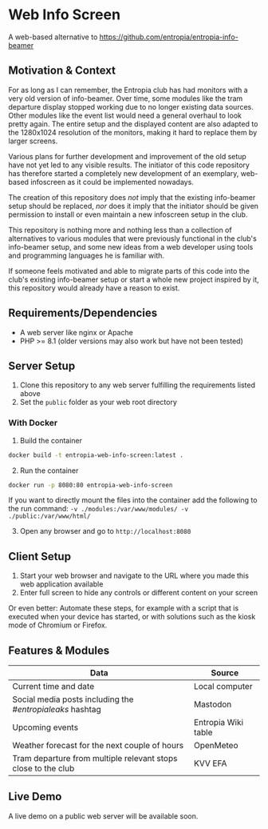 # Web Info Screen

A web-based alternative to https://github.com/entropia/entropia-info-beamer

## Motivation & Context

For as long as I can remember, the Entropia club has had monitors with a very old version of info-beamer. Over time, some modules like the tram departure display stopped working due to no longer existing data sources. Other modules like the event list would need a general overhaul to look pretty again. The entire setup and the displayed content are also adapted to the 1280x1024 resolution of the monitors, making it hard to replace them by larger screens.

Various plans for further development and improvement of the old setup have not yet led to any visible results. The initiator of this code repository has therefore started a completely new development of an exemplary, web-based infoscreen as it could be implemented nowadays.

The creation of this repository does _not_ imply that the existing info-beamer setup should be replaced, _nor_ does it imply that the initiator should be given permission to install or even maintain a new infoscreen setup in the club.

This repository is nothing more and nothing less than a collection of alternatives to various modules that were previously functional in the club's info-beamer setup, and some new ideas from a web developer using tools and programming languages he is familiar with.

If someone feels motivated and able to migrate parts of this code into the club's existing info-beamer setup or start a whole new project inspired by it, this repository would already have a reason to exist.

## Requirements/Dependencies

* A web server like nginx or Apache
* PHP >= 8.1 (older versions may also work but have not been tested)

## Server Setup

1. Clone this repository to any web server fulfilling the requirements listed above
2. Set the `public` folder as your web root directory

### With Docker

1. Build the container
```bash
docker build -t entropia-web-info-screen:latest .
```

2. Run the container

```bash
docker run -p 8080:80 entropia-web-info-screen
```
If you want to directly mount the files into the container add the following to the run command: `-v ./modules:/var/www/modules/ -v ./public:/var/www/html/`

3. Open any browser and go to `http://localhost:8080`


## Client Setup

1. Start your web browser and navigate to the URL where you made this web application available
2. Enter full screen to hide any controls or different content on your screen

Or even better: Automate these steps, for example with a script that is executed when your device has started, or with solutions such as the kiosk mode of Chromium or Firefox.

## Features & Modules

| Data                                                          | Source              |
|---------------------------------------------------------------|---------------------|
| Current time and date                                         | Local computer      |
| Social media posts including the *#entropialeaks* hashtag     | Mastodon            |
| Upcoming events                                               | Entropia Wiki table |
| Weather forecast for the next couple of hours                 | OpenMeteo           |
| Tram departure from multiple relevant stops close to the club | KVV EFA             |

## Live Demo

A live demo on a public web server will be available soon.
